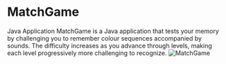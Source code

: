 # MatchGame
Java Application 
MatchGame is a Java application that tests your memory by challenging you to remember colour sequences accompanied by sounds. The difficulty increases as you advance through levels, making each level progressively more challenging to recognize.
![MatchGame](https://github.com/Sebastian6277/MatchGame/assets/145386525/e3a05344-8ac4-4f75-b440-936f96bf43cc)
